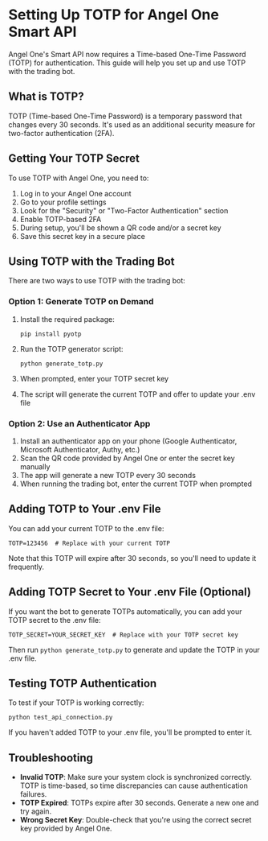 # Setting Up TOTP for Angel One Smart API

Angel One's Smart API now requires a Time-based One-Time Password (TOTP) for authentication. This guide will help you set up and use TOTP with the trading bot.

## What is TOTP?

TOTP (Time-based One-Time Password) is a temporary password that changes every 30 seconds. It's used as an additional security measure for two-factor authentication (2FA).

## Getting Your TOTP Secret

To use TOTP with Angel One, you need to:

1. Log in to your Angel One account
2. Go to your profile settings
3. Look for the "Security" or "Two-Factor Authentication" section
4. Enable TOTP-based 2FA
5. During setup, you'll be shown a QR code and/or a secret key
6. Save this secret key in a secure place

## Using TOTP with the Trading Bot

There are two ways to use TOTP with the trading bot:

### Option 1: Generate TOTP on Demand

1. Install the required package:
   ```
   pip install pyotp
   ```

2. Run the TOTP generator script:
   ```
   python generate_totp.py
   ```

3. When prompted, enter your TOTP secret key
4. The script will generate the current TOTP and offer to update your .env file

### Option 2: Use an Authenticator App

1. Install an authenticator app on your phone (Google Authenticator, Microsoft Authenticator, Authy, etc.)
2. Scan the QR code provided by Angel One or enter the secret key manually
3. The app will generate a new TOTP every 30 seconds
4. When running the trading bot, enter the current TOTP when prompted

## Adding TOTP to Your .env File

You can add your current TOTP to the .env file:

```
TOTP=123456  # Replace with your current TOTP
```

Note that this TOTP will expire after 30 seconds, so you'll need to update it frequently.

## Adding TOTP Secret to Your .env File (Optional)

If you want the bot to generate TOTPs automatically, you can add your TOTP secret to the .env file:

```
TOTP_SECRET=YOUR_SECRET_KEY  # Replace with your TOTP secret key
```

Then run `python generate_totp.py` to generate and update the TOTP in your .env file.

## Testing TOTP Authentication

To test if your TOTP is working correctly:

```
python test_api_connection.py
```

If you haven't added TOTP to your .env file, you'll be prompted to enter it.

## Troubleshooting

- **Invalid TOTP**: Make sure your system clock is synchronized correctly. TOTP is time-based, so time discrepancies can cause authentication failures.
- **TOTP Expired**: TOTPs expire after 30 seconds. Generate a new one and try again.
- **Wrong Secret Key**: Double-check that you're using the correct secret key provided by Angel One.